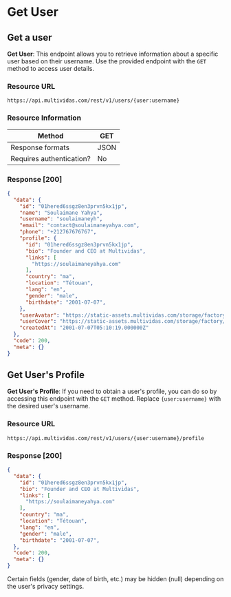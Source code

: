 # Get User

## Get a user

**Get User**: This endpoint allows you to retrieve information about a specific user based on their username.
Use the provided endpoint with the `GET` method to access user details.

### Resource URL

`https://api.multividas.com/rest/v1/users/{user:username}` 

### Resource Information

| Method                                | GET  |
|---------------------------------------|------|
| Response formats                      | JSON |
| Requires authentication?              | No   |

### Response [200]

```json
{
  "data": {
    "id": "01hered6ssgz8en3prvn5kx1jp",
    "name": "Soulaimane Yahya",
    "username": "soulaimaneyh",
    "email": "contact@soulaimaneyahya.com",
    "phone": "+212767676767",
    "profile": {
      "id": "01hered6ssgz8en3prvn5kx1jp",
      "bio": "Founder and CEO at Multividas",
      "links": [
        "https://soulaimaneyahya.com"
      ],
      "country": "ma",
      "location": "Tétouan",
      "lang": "en",
      "gender": "male",
      "birthdate": "2001-07-07",
    },
    "userAvatar": "https://static-assets.multividas.com/storage/factory/users/soulaimaneyh/1.jpg",
    "userCover": "https://static-assets.multividas.com/storage/factory/covers/1.jpg",
    "createdAt": "2001-07-07T05:10:19.000000Z"
  },
  "code": 200,
  "meta": {}
}
```

## Get User's Profile

**Get User's Profile**: If you need to obtain a user's profile, you can do so by accessing this endpoint with the `GET` method. Replace `{user:username}` with the desired user's username.

### Resource URL

`https://api.multividas.com/rest/v1/users/{user:username}/profile` 

### Response [200]

```json
{
  "data": {
    "id": "01hered6ssgz8en3prvn5kx1jp",
    "bio": "Founder and CEO at Multividas",
    "links": [
      "https://soulaimaneyahya.com"
    ],
    "country": "ma",
    "location": "Tétouan",
    "lang": "en",
    "gender": "male",
    "birthdate": "2001-07-07",
  },
  "code": 200,
  "meta": {}
}
```

Certain fields (gender, date of birth, etc.) may be hidden (null) depending on the user's privacy settings.
